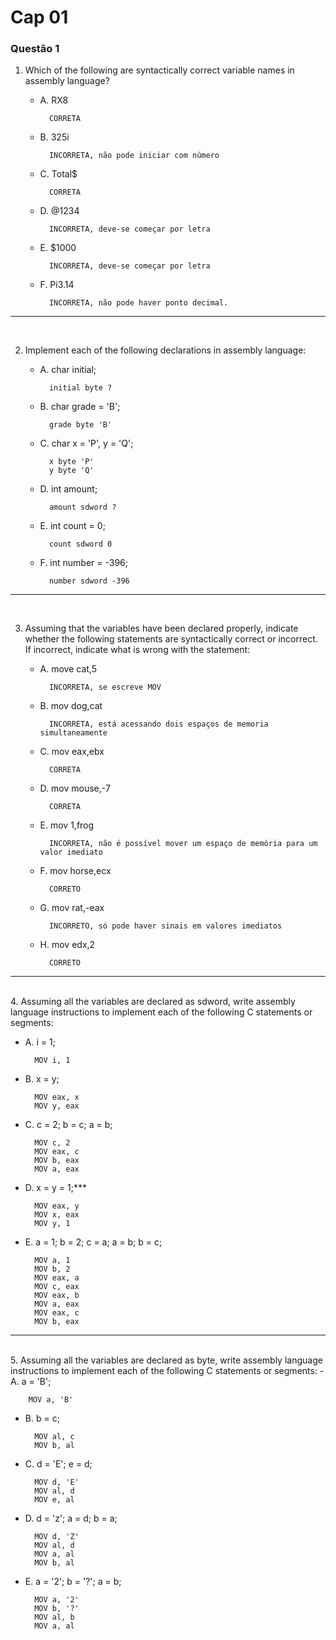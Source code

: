 # Cap 01
### Questão 1

1. Which of the following are syntactically correct variable names in assembly
language?

    - A. RX8   

            CORRETA
    - B. 325i       
    
            INCORRETA, não pode iniciar com número
    - C. Total$     
    
            CORRETA
    - D. @1234      
    
            INCORRETA, deve-se começar por letra
    - E. $1000      
    
            INCORRETA, deve-se começar por letra
    - F. Pi3.14     
    
            INCORRETA, não pode haver ponto decimal.

----- 
<br>

2. Implement each of the following declarations in assembly language:
    - A. char initial;
            
            initial byte ?
    
    - B. char grade = 'B';
            
            grade byte 'B'

    - C. char x = 'P', y = 'Q';
        
            x byte 'P'
            y byte 'Q'

    - D. int amount;
        
            amount sdword ?

    - E. int count = 0;
        
            count sdword 0

    - F. int number = -396;
        
            number sdword -396

----- 
<br>

3. Assuming that the variables have been declared properly, indicate whether the
following statements are syntactically correct or incorrect. If incorrect, indicate
what is wrong with the statement:

    - A. move cat,5 
        
            INCORRETA, se escreve MOV
    - B. mov dog,cat 
        
            INCORRETA, está acessando dois espaços de memoria simultaneamente
    - C. mov eax,ebx
        
            CORRETA
    - D. mov mouse,-7 
        
            CORRETA
    - E. mov 1,frog 
        
            INCORRETA, não é possível mover um espaço de memória para um valor imediato
    - F. mov horse,ecx
        
            CORRETO
    - G. mov rat,-eax 
            
            INCORRETO, só pode haver sinais em valores imediatos
    - H. mov edx,2
            
            CORRETO

----- 
<br>
4. Assuming all the variables are declared as sdword, write assembly language
instructions to implement each of the following C statements or segments:

- A. i = 1;

        MOV i, 1

- B. x = y;

        MOV eax, x
        MOV y, eax

- C. c = 2; 
     b = c;
     a = b;

        MOV c, 2
        MOV eax, c
        MOV b, eax
        MOV a, eax

- D. x = y = 1;***

        MOV eax, y
        MOV x, eax
        MOV y, 1

- E. a = 1;
     b = 2;
     c = a;
     a = b; 
     b = c;

        MOV a, 1
        MOV b, 2
        MOV eax, a
        MOV c, eax
        MOV eax, b
        MOV a, eax
        MOV eax, c
        MOV b, eax

----- 
<br>
5. Assuming all the variables are declared as byte, write assembly language
instructions to implement each of the following C statements or segments:
- A. a = 'B';

        MOV a, 'B'

- B. b = c;

        MOV al, c
        MOV b, al

- C. d = 'E';
    e = d;

        MOV d, 'E'
        MOV al, d
        MOV e, al

- D. d = 'z';
    a = d;
    b = a;

        MOV d, 'Z'
        MOV al, d
        MOV a, al
        MOV b, al

- E. a = '2';
    b = '?';
    a = b;

        MOV a, '2'
        MOV b, '?'
        MOV al, b
        MOV a, al

